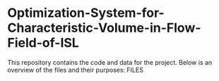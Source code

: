 # Optimization-System-for-Characteristic-Volume-in-Flow-Field-of-ISL
This repository contains the code and data for the project. Below is an overview of the files and their purposes:  FILES

